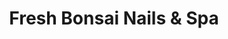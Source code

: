 ---
title: "Fresh Bonsai Nails & Spa"
url: /richmond-hill/fresh-bonsai-nails-and-spa/
shop: beauty
---